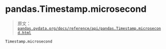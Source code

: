 # pandas.Timestamp.microsecond

> 原文：[`pandas.pydata.org/docs/reference/api/pandas.Timestamp.microsecond.html`](https://pandas.pydata.org/docs/reference/api/pandas.Timestamp.microsecond.html)

```py
Timestamp.microsecond
```
